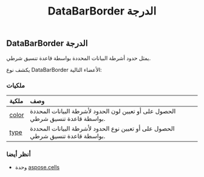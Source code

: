 ﻿---
title: DataBarBorder الدرجة
second_title: Aspose.Cells for Python via .NET API المراجع
description:
type: docs
weight: 410
url: /ar/python-net/aspose.cells/databarborder/
is_root: false
---
##  DataBarBorder الدرجة
يمثل حدود أشرطة البيانات المحددة بواسطة قاعدة تنسيق شرطي.



يكشف نوع DataBarBorder الأعضاء التالية:

###  ملكيات
| ملكية| وصف|
| :- | :- |
| [color](/cells/ar/python-net/aspose.cells/databarborder/color) | الحصول على أو تعيين لون الحدود لأشرطة البيانات المحددة بواسطة قاعدة تنسيق شرطي.|
| [type](/cells/ar/python-net/aspose.cells/databarborder/type) | الحصول على أو تعيين نوع الحدود لأشرطة البيانات المحددة بواسطة قاعدة تنسيق شرطي.|



###  أنظر أيضا
* وحدة [aspose.cells](..)

